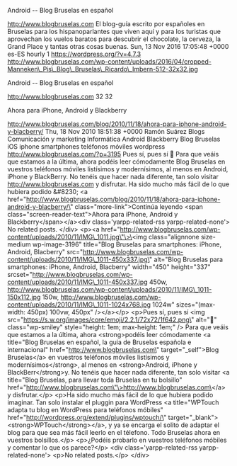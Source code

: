 Android -- Blog Bruselas en español

http://www.blogbruselas.com El blog-guía escrito por españoles en
Bruselas para los hispanoparlantes que viven aquí y para los turistas
que aprovechan los vuelos baratos para descubrir el chocolate, la
cerveza, la Grand Place y tantas otras cosas buenas. Sun, 13 Nov 2016
17:05:48 +0000 es-ES hourly 1 https://wordpress.org/?v=4.7.3
http://www.blogbruselas.com/wp-content/uploads/2016/04/cropped-Manneken\_Pis\_Blog\_Bruselas\_Ricardo\_Imbern-512-32x32.jpg

Android -- Blog Bruselas en español

http://www.blogbruselas.com 32 32

Ahora para iPhone, Android y Blackberry

http://www.blogbruselas.com/blog/2010/11/18/ahora-para-iphone-android-y-blacberry/
Thu, 18 Nov 2010 18:51:38 +0000 Ramón Suárez Blogs Comunicación y
marketing Informática Android Blackberry Blog Bruselas iOS iphone
smartphones teléfonos móviles wordpress
http://www.blogbruselas.com/?p=3195 Pues sí, pues sí 🙂 Para que veáis
que estamos a la última, ahora podéis leer cómodamente Blog Bruselas en
vuestros teléfonos móviles listísimos y modernísimos, al menos en
Android, iPhone y BlackBerry. No tenéis que hacer nada diferente, tan
solo visitar http://www.blogbruselas.com y disfrutar. Ha sido mucho más
fácil de lo que hubiera podido &\#8230; \<a
href=\"http://www.blogbruselas.com/blog/2010/11/18/ahora-para-iphone-android-y-blacberry/\"
class=\"more-link\"\>Continúa leyendo \<span
class=\"screen-reader-text\"\>Ahora para iPhone, Android y
Blackberry\</span\>\</a\>\<div class=\'yarpp-related-rss
yarpp-related-none\'\> No related posts. \</div\> \<p\>\<a
href=\"http://www.blogbruselas.com/wp-content/uploads/2010/11/IMG\_1011.jpg\"\>\<img
class=\"alignnone size-medium wp-image-3196\" title=\"Blog Bruselas para
smartphones: iPhone, Android, Blacberry\"
src=\"http://www.blogbruselas.com/wp-content/uploads/2010/11/IMG\_1011-450x337.jpg\"
alt=\"Blog Bruselas para smartphones: iPhone, Android, Blacberry\"
width=\"450\" height=\"337\"
srcset=\"http://www.blogbruselas.com/wp-content/uploads/2010/11/IMG\_1011-450x337.jpg
450w,
http://www.blogbruselas.com/wp-content/uploads/2010/11/IMG\_1011-150x112.jpg
150w,
http://www.blogbruselas.com/wp-content/uploads/2010/11/IMG\_1011-1024x768.jpg
1024w\" sizes=\"(max-width: 450px) 100vw, 450px\" /\>\</a\>\</p\>
\<p\>Pues sí, pues sí \<img
src=\"https://s.w.org/images/core/emoji/2.2.1/72x72/1f642.png\"
alt=\"🙂\" class=\"wp-smiley\" style=\"height: 1em; max-height: 1em;\"
/\> Para que veáis que estamos a la última, ahora \<strong\>podéis leer
cómodamente \<a title=\"Blog Bruselas en español, la guia de Bruselas
española e internacional\" href=\"http://www.blogbruselas.com\"
target=\"\_self\"\>Blog Bruselas\</a\> en vuestros teléfonos móviles
listísimos y modernísimos\</strong\>, al menos en \<strong\>Android,
iPhone y BlackBerr\</strong\>y. No tenéis que hacer nada diferente, tan
solo visitar \<a title=\"Blog Bruselas, para llevar toda Bruselas en tu
bolsillo\"
href=\"http://www.blogbruselas.com\"\>http://www.blogbruselas.com\</a\>
y disfrutar.\</p\> \<p\>Ha sido mucho más fácil de lo que hubiera podido
imaginar. Tan solo instalar el pluggin para WordPress \<a
title=\"WPTouch adapta tu blog en WordPress para teléfonos móbiles\"
href=\"http://wordpress.org/extend/plugins/wptouch/\"
target=\"\_blank\"\>\<strong\>WPTouch\</strong\>\</a\>, y ya se encarga
el solito de adaptar el blog para que sea más fácil leerlo en el
télefono. Todo Bruselas ahora en vuestros bolsillos.\</p\> \<p\>¿Podéis
probarlo en vuestros teléfonos móbiles y comentar lo que os
parece?\</p\> \<div class=\'yarpp-related-rss yarpp-related-none\'\>
\<p\>No related posts.\</p\> \</div\>
